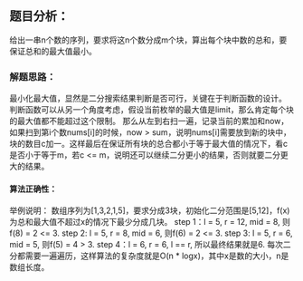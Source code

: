 ## 题目分析：

给出一串n个数的序列，要求将这n个数分成m个块，算出每个块中数的总和，要保证总和的最大值最小。

### 解题思路：

最小化最大值，显然是二分搜索结果判断是否可行，关键在于判断函数的设计。
判断函数可以从另一个角度考虑，假设当前枚举的最大值是limit，那么肯定每个块的最大值都不能超过这个限制。
那么从左到右扫一遍，记录当前的累加和now，如果扫到第i个数nums[i]的时候，now > sum，说明nums[i]需要放到新的块中，块的数目c加一。这样最后在保证所有块的总合都小于等于最大值的情况下，看c是否小于等于m，若c <= m，说明还可以继续二分更小的结果，否则就要二分更大的结果。



#### 算法正确性：

举例说明：
数组序列为[1,3,2,1,5]，要求分成3块，初始化二分范围是[5,12]，f(x)为总和最大值不超过x的情况下最少分成几块。
step 1：l = 5, r = 12, mid = 8, 则f(8) = 2 <= 3.
step 2: l = 5, r = 8, mid = 6, 则f(6) = 2 <= 3.
step 3: l = 5, r = 6, mid = 5, 则f(5) = 4 > 3.
step 4：l = 6, r = 6, l == r, 所以最终结果就是6.
每次二分都需要一遍遍历，这样算法的复杂度就是O(n * logx)，其中x是数的大小，n是数组长度。


